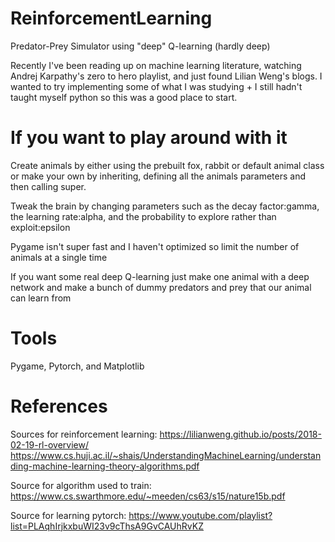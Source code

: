 # ReinforcementLearning
Predator-Prey Simulator using "deep" Q-learning (hardly deep)

Recently I've been reading up on machine learning literature, watching Andrej Karpathy's zero to hero playlist, and just found Lilian Weng's blogs. I wanted to try implementing some of what I was studying + I still hadn't taught myself python so this was a good place to start.

# If you want to play around with it
Create animals by either using the prebuilt fox, rabbit or default animal class or make your own by inheriting, defining all the animals parameters and then calling super.

Tweak the brain by changing parameters such as the decay factor:gamma, the learning rate:alpha, and the probability to explore rather than exploit:epsilon

Pygame isn't super fast and I haven't optimized so limit the number of animals at a single time

If you want some real deep Q-learning just make one animal with a deep network and make a bunch of dummy predators and prey that our animal can learn from 

# Tools
Pygame, Pytorch, and Matplotlib

# References
Sources for reinforcement learning:
https://lilianweng.github.io/posts/2018-02-19-rl-overview/
https://www.cs.huji.ac.il/~shais/UnderstandingMachineLearning/understanding-machine-learning-theory-algorithms.pdf

Source for algorithm used to train:
https://www.cs.swarthmore.edu/~meeden/cs63/s15/nature15b.pdf

Source for learning pytorch:
https://www.youtube.com/playlist?list=PLAqhIrjkxbuWI23v9cThsA9GvCAUhRvKZ
